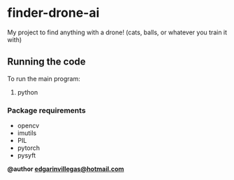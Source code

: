 # finder-drone-ai

My project to find anything with a drone!
(cats, balls, or whatever you train it with)

## Running the code

To run the main program:


1) python  

### Package requirements
- opencv
- imutils
- PIL
- pytorch
- pysyft

**@author edgarinvillegas@hotmail.com**
